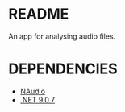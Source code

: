 # README
An app for analysing audio files.

# DEPENDENCIES
- [NAudio](https://github.com/naudio/NAudio)
- [.NET 9.0.7](https://code.visualstudio.com/docs/languages/dotnet)
